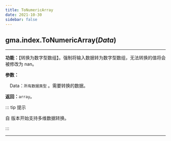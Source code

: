 ```yaml
---
title: ToNumericArray
date: 2021-10-30
sidebar: false
---
```


##  gma.index.**ToNumericArray**(*Data*) <Badge text="1.0.6 +"/> 

---

**功能：**【转换为数字型数组】。强制将输入数据转为数字型数组，无法转换的值将会被修改为 nan。

**参数：**

&emsp;Data：`所有数据类型` 。需要转换的数据。

**返回：**`array`。

::: tip 提示

自 <Badge text="1.0.8" vertical='middle'/> 版本开始支持多维数据转换。

::: 


---




